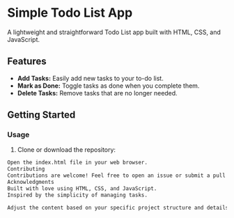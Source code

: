 # Simple Todo List App

A lightweight and straightforward Todo List app built with HTML, CSS, and JavaScript.

## Features

- **Add Tasks:** Easily add new tasks to your to-do list.
- **Mark as Done:** Toggle tasks as done when you complete them.
- **Delete Tasks:** Remove tasks that are no longer needed.

## Getting Started

### Usage

1. Clone or download the repository:
```bash git clone https://github.com/kritesh00/projects.git
Open the index.html file in your web browser.
Contributing
Contributions are welcome! Feel free to open an issue or submit a pull request.
Acknowledgments
Built with love using HTML, CSS, and JavaScript.
Inspired by the simplicity of managing tasks.

Adjust the content based on your specific project structure and details.
